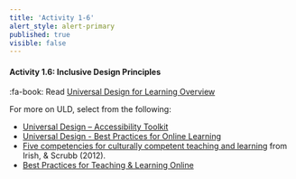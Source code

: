 ```yaml
---
title: 'Activity 1-6'
alert_style: alert-primary
published: true
visible: false
---
```


#### Activity 1.6: Inclusive Design Principles

:fa-book: Read [Universal Design for Learning Overview](https://www.celt.iastate.edu/teaching/effective-teaching-practices/universal-design-for-learning-overview/)

For more on ULD, select from the following:

- [Universal Design – Accessibility Toolkit](https://opentextbc.ca/accessibilitytoolkit/chapter/universal-design/)
- [Universal Design - Best Practices for Online Learning](https://opened.uoguelph.ca/instructor-resources/UD---Best-Practices-for-Online-Learning#)
- [Five competencies for culturally competent teaching and learning](https://www.facultyfocus.com/articles/teaching-and-learning/five-competencies-for-culturally-competent-teaching-and-learning/) from Irish, & Scrubb (2012).
- [Best Practices for Teaching & Learning Online](https://teachonline.asu.edu/wp-content/uploads/2018/09/Best-Practices-for-Teaching-Online_083118.pdf)
